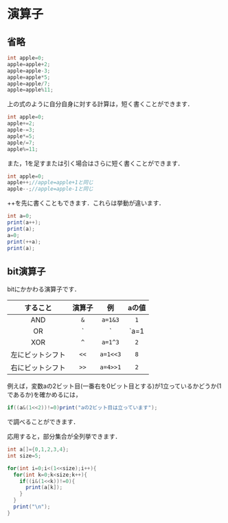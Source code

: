 # 演算子

## 省略
```java
int apple=0;
apple=apple+2;
apple=apple-3;
apple=apple*5;
apple=apple/7;
apple=apple%11;
```

上の式のように自分自身に対する計算は，短く書くことができます．

```java
int apple=0;
apple+=2;
apple-=3;
apple*=5;
apple/=7;
apple%=11;
```

また，1を足すまたは引く場合はさらに短く書くことができます．

```java
int apple=0;
apple++;//apple=apple+1と同じ
apple--;//apple=apple-1と同じ
```

++を先に書くこともできます．これらは挙動が違います．

```java
int a=0;
print(a++);
print(a);
a=0;
print(++a);
print(a);
```


## bit演算子
bitにかかわる演算子です．

| すること | 演算子 |例|aの値 |
| :-: | :-: |:-:|:-:|
|AND|`&`|`a=1&3`|`1`|
|OR|`|`|`a=1|3`|`3`|
|XOR|`^`|`a=1^3`|`2`|
|左にビットシフト|`<<`|`a=1<<3`|`8`|
|右にビットシフト|`>>`|`a=4>>1`|`2`|

例えば，変数aの2ビット目(一番右を0ビット目とする)が1立っているかどうか(1であるか)を確かめるには，
```java
if((a&(1<<2))!=0)print("aの2ビット目は立っています");
```
で調べることができます．

応用すると，部分集合が全列挙できます．

```java
int a[]={0,1,2,3,4};
int size=5;

for(int i=0;i<(1<<size);i++){
  for(int k=0;k<size;k++){
    if((i&(1<<k))!=0){
      print(a[k]);
    }
  }
  print("\n");
}
```
